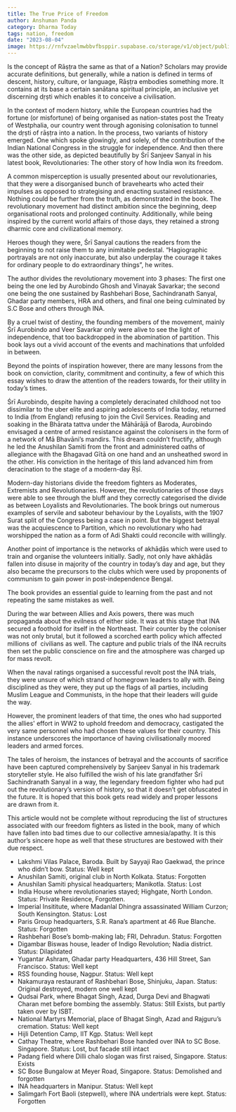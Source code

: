 ```yaml
---
title: The True Price of Freedom
author: Anshuman Panda
category: Dharma Today
tags: nation, freedom
date: "2023-08-04"
image: https://rnfvzaelmwbbvfbsppir.supabase.co/storage/v1/object/public/brhatwebsite/05dhiti/priceoffreedom.webp
---
```


Is the concept of Rāṣṭra the same as that of a Nation? Scholars may provide accurate definitions, but generally, while a nation is defined in terms of descent, history, culture, or language, Rāṣṭra embodies something more. It contains at its base a certain sanātana spiritual principle, an inclusive yet discerning dṛṣti which enables it to conceive a civilisation.

In the context of modern history, while the European countries had the fortune (or misfortune) of being organised as nation-states post the Treaty of Westphalia, our country went through agonising colonisation to tunnel the dṛṣti of rāṣṭra into a nation. In the process, two variants of history emerged. One which spoke glowingly, and solely, of the contribution of the Indian National Congress in the struggle for independence. And then there was the other side, as depicted beautifully by Śrī Sanjeev Sanyal in his latest book, Revolutionaries: The other story of how India won its freedom.

A common misperception is usually presented about our revolutionaries, that they were a disorganised bunch of bravehearts who acted their impulses as opposed to strategising and enacting sustained resistance. Nothing could be further from the truth, as demonstrated in the book. The revolutionary movement had distinct ambition since the beginning, deep organisational roots and prolonged continuity. Additionally, while being inspired by the current world affairs of those days, they retained a strong dharmic core and civilizational memory.

Heroes though they were, Śrī Sanyal cautions the readers from the beginning to not raise them to any inimitable pedestal. “Hagiographic portrayals are not only inaccurate, but also underplay the courage it takes for ordinary people to do extraordinary things”, he writes.

The author divides the revolutionary movement into 3 phases: The first one being the one led by Aurobindo Ghosh and Vinayak Savarkar; the second one being the one sustained by Rashbehari Bose, Sachindranath Sanyal, Ghadar party members, HRA and others, and final one being culminated by S.C Bose and others through INA.

By a cruel twist of destiny, the founding members of the movement, mainly Śrī Aurobindo and Veer Savarkar only were alive to see the light of independence, that too backdropped in the abomination of partition. This book lays out a vivid account of the events and machinations that unfolded in between.

Beyond the points of inspiration however, there are many lessons from the book on conviction, clarity, commitment and continuity, a few of which this essay wishes to draw the attention of the readers towards, for their utility in today’s times.

Śrī Aurobindo, despite having a completely deracinated childhood not too dissimilar to the uber elite and aspiring adolescents of India today, returned to India (from England) refusing to join the Civil Services. Reading and soaking in the Bhārata tattva under the Māhārājā of Baroda, Aurobindo envisaged a centre of armed resistance against the colonisers in the form of a network of Mā Bhavāni’s mandirs. This dream couldn’t fructify, although he led the Anushilan Samiti from the front and administered oaths of allegiance with the Bhagavad Gītā on one hand and an unsheathed sword in the other. His conviction in the heritage of this land advanced him from deracination to the stage of a modern-day Ṛṣī.

Modern-day historians divide the freedom fighters as Moderates, Extremists and Revolutionaries. However, the revolutionaries of those days were able to see through the bluff and they correctly categorised the divide as between Loyalists and Revolutionaries. The book brings out numerous examples of servile and saboteur behaviour by the Loyalists, with the 1907 Surat split of the Congress being a case in point. But the biggest betrayal was the acquiescence to Partition, which no revolutionary who had worshipped the nation as a form of Adi Shakti could reconcile with willingly.

Another point of importance is the networks of akhāḍās which were used to train and organise the volunteers initially. Sadly, not only have akhāḍās fallen into disuse in majority of the country in today’s day and age, but they also became the precursors to the clubs which were used by proponents of communism to gain power in post-independence Bengal.

The book provides an essential guide to learning from the past and not repeating the same mistakes as well.

During the war between Allies and Axis powers, there was much propaganda about the evilness of either side. It was at this stage that INA secured a foothold for itself in the Northeast. Their counter by the coloniser was not only brutal, but it followed a scorched earth policy which affected millions of  civilians as well. The capture and public trials of the INA recruits then set the public conscience on fire and the atmosphere was charged up for mass revolt.

When the naval ratings organised a successful revolt post the INA trials, they were unsure of which strand of homegrown leaders to ally with. Being disciplined as they were, they put up the flags of all parties, including Muslim League and Communists, in the hope that their leaders will guide the way.

However, the prominent leaders of that time, the ones who had supported the allies' effort in WW2 to uphold freedom and democracy, castigated the very same personnel who had chosen these values for their country. This instance underscores the importance of having civilisationally moored leaders and armed forces.

The tales of heroism, the instances of betrayal and the accounts of sacrifice have been captured comprehensively by Sanjeev Sanyal in his trademark storyteller style. He also fulfilled the wish of his late grandfather Śrī Sachindranath Sanyal in a way, the legendary freedom fighter who had put out the revolutionary’s version of history, so that it doesn’t get obfuscated in the future. It is hoped that this book gets read widely and proper lessons are drawn from it.

This article would not be complete without reproducing the list of structures associated with our freedom fighters as listed in the book, many of which have fallen into bad times due to our collective amnesia/apathy. It is this author’s sincere hope as well that these structures are bestowed with their due respect.

- Lakshmi Vilas Palace, Baroda. Built by Sayyaji Rao Gaekwad, the prince who didn’t bow. Status: Well kept
- Anushilan Samiti, original club in North Kolkata. Status: Forgotten
- Anushilan Samiti physical headquarters; Manikotla. Status: Lost
- India House where revolutionaries stayed; Highgate, North London. Status: Private Residence, Forgotten. 
- Imperial Insititute, where Madanlal Dhingra assassinated William Curzon; South Kensington. Status: Lost
- Paris Group headquarters, S.R. Rana’s apartment at 46 Rue Blanche. Status: Forgotten
- Rashbehari Bose’s bomb-making lab; FRI, Dehradun. Status: Forgotten
- Digambar Biswas house, leader of Indigo Revolution; Nadia district. Status: Dilapidated
- Yugantar Ashram, Ghadar party Headquarters, 436 Hill Street, San Francisco. Status: Well kept
- RSS founding house, Nagpur. Status: Well kept
- Nakamuraya restaurant of Rashbehari Bose, Shinjuku, Japan. Status: Original destroyed, modern one well kept
- Qudsai Park, where Bhagat Singh, Azad, Durga Devi and Bhagwati Charan met before bombing the assembly. Status: Still Exists, but partly taken over by ISBT.
- National Martyrs Memorial, place of Bhagat Singh, Azad and Rajguru’s cremation. Status: Well kept
- Hijli Detention Camp, IIT Kgp. Status: Well kept
- Cathay Theatre, where Rashbehari Bose handed over INA to SC Bose. Singapore. Status: Lost, but facade still intact
- Padang field where Dilli chalo slogan was first raised, Singapore. Status: Exists
- SC Bose Bungalow at Meyer Road, Singapore. Status: Demolished and forgotten
- INA headquarters in Manipur. Status: Well kept
- Salimgarh Fort Baoli (stepwell), where INA undertrials were kept. Status: Forgotten